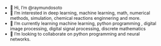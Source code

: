 - 👋 Hi, I’m @raymundosoto
- 👀 I’m interested in deep learning, machine learning, math, numerical methods, simulation, chemical reactions enginnering and more. 
- 🌱 I’m currently learning machine learning, python programming , digital image processing, digital signal processing, discrete mathematics
- 💞️ I’m looking to collaborate on python programming and neural networks.

<!---
raymundosoto/raymundosoto is a ✨ special ✨ repository because its `README.md` (this file) appears on your GitHub profile.
You can click the Preview link to take a look at your changes.
--->
